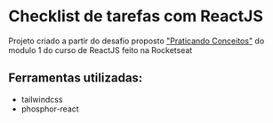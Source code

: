 # Checklist de tarefas com ReactJS

Projeto criado a partir do desafio proposto ["Praticando Conceitos"](https://efficient-sloth-d85.notion.site/Desafio-01-Praticando-os-conceitos-do-ReactJS-91fd63dd1a5b4a2796152de293ec1074) do modulo 1 do curso de ReactJS feito na Rocketseat

## Ferramentas utilizadas:
 - tailwindcss
 - phosphor-react
